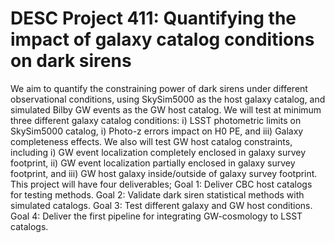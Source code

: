 # DESC Project 411: Quantifying the impact of galaxy catalog conditions on dark sirens

We aim to quantify the constraining power of dark sirens under different observational conditions, using SkySim5000 as the host galaxy catalog, and simulated Bilby GW events as the GW host catalog. We will test at minimum three different galaxy catalog conditions: i) LSST photometric limits on SkySim5000 catalog, i) Photo-z errors impact on H0 PE, and iii) Galaxy completeness effects. We also will test GW host catalog constraints, including i) GW event localization completely enclosed in galaxy survey footprint, ii) GW event localization partially enclosed in galaxy survey footprint, and iii) GW host galaxy inside/outside of galaxy survey footprint. This project will have four deliverables; Goal 1: Deliver CBC host catalogs for testing methods. Goal 2: Validate dark siren statistical methods with simulated catalogs. Goal 3: Test different galaxy and GW host conditions. Goal 4: Deliver the first pipeline for integrating GW-cosmology to LSST catalogs.